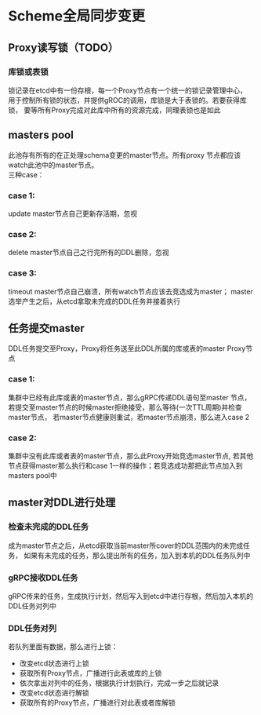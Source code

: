 # Scheme全局同步变更

## Proxy读写锁（TODO）
### 库锁或表锁
锁记录在etcd中有一份存根，每一个Proxy节点有一个统一的锁记录管理中心，
用于控制所有锁的状态，并提供gROC的调用，库锁是大于表锁的。若要获得库锁，
要等所有Proxy完成对此库中所有的资源完成，同理表锁也是如此

## masters pool
此池存有所有的在正处理schema变更的master节点。所有proxy 节点都应该watch此池中的master节点。                 
三种case：                 
### case 1: 
update master节点自己更新存活期，忽视            
### case 2: 
delete master节点自己之行完所有的DDL删除，忽视               
### case 3: 
timeout master节点自己崩溃，所有watch节点应该去竞选成为master；
master选举产生之后，从etcd拿取未完成的DDL任务并接着执行                     

## 任务提交master
DDL任务提交至Proxy，Proxy将任务送至此DDL所属的库或表的master Proxy节点                            
### case 1: 
集群中已经有此库或表的master节点，那么gRPC传递DDL语句至master 节点，
若提交至master节点的时候master拒绝接受，那么等待(一次TTL周期)并检查master节点，
若master节点健康则重试，若master节点崩溃，那么进入case 2                   
### case 2: 
集群中没有此库或者表的master节点，那么此Proxy开始竞选master节点, 
若其他节点获得master那么执行和case 1一样的操作；若竞选成功那把此节点加入到masters pool中

## master对DDL进行处理

### 检查未完成的DDL任务
成为master节点之后，从etcd获取当前master所cover的DDL范围内的未完成任务，
如果有未完成的任务，那么提出所有的任务，加入到本机的DDL任务队列中
### gRPC接收DDL任务
gRPC传来的任务，生成执行计划，然后写入到etcd中进行存根，然后加入本机的DDL任务对列中
### DDL任务对列
若队列里面有数据，那么进行上锁：         
- 改变etcd状态进行上锁
- 获取所有Proxy节点，广播进行此表或库的上锁
- 依次拿出对列中的任务，根据执行计划执行，完成一步之后就记录
- 改变etcd状态进行解锁
- 获取所有的Proxy节点，广播进行对此表或者库解锁